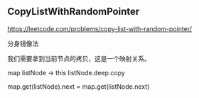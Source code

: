 ## CopyListWithRandomPointer
https://leetcode.com/problems/copy-list-with-random-pointer/

分身镜像法

我们需要拿到当前节点的拷贝，这是一个映射关系。

map 
listNode -> this listNode.deep.copy

map.get(listNode).next = map.get(listNode.next)